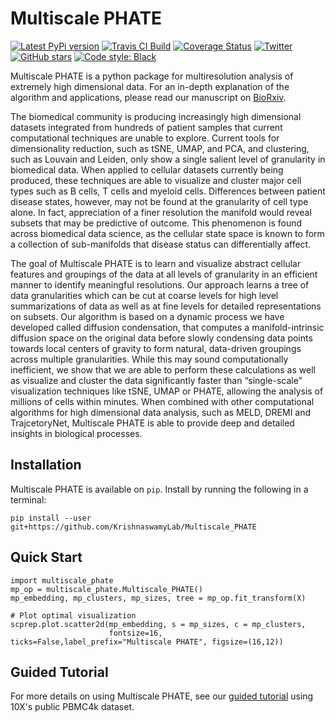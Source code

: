 Multiscale PHATE
================

[![Latest PyPi version](https://img.shields.io/pypi/v/multiscale_phate.svg)](https://pypi.org/project/multiscale_phate/)
[![Travis CI Build](https://api.travis-ci.com/KrishnaswamyLab/Multiscale_PHATE.svg?branch=master)](https://travis-ci.com/KrishnaswamyLab/Multiscale_PHATE)
[![Coverage Status](https://coveralls.io/repos/github/KrishnaswamyLab/Multiscale_PHATE/badge.svg?branch=master)](https://coveralls.io/github/KrishnaswamyLab/Multiscale_PHATE?branch=master)
[![Twitter](https://img.shields.io/twitter/follow/KrishnaswamyLab.svg?style=social&label=Follow)](https://twitter.com/KrishnaswamyLab)
[![GitHub stars](https://img.shields.io/github/stars/KrishnaswamyLab/Multiscale_PHATE.svg?style=social&label=Stars)](https://github.com/KrishnaswamyLab/Multiscale_PHATE/)
[![Code style: Black](https://img.shields.io/badge/code%20style-black-000000.svg)](https://github.com/psf/black)

Multiscale PHATE is a python package for multiresolution analysis of extremely high dimensional data. For an in-depth explanation of the algorithm and applications, please read our manuscript on [BioRxiv](https://www.biorxiv.org/content/10.1101/2020.11.15.383661v1.article-info).

The biomedical community is producing increasingly high dimensional datasets integrated from hundreds of patient samples that current computational techniques are unable to explore. Current tools for dimensionality reduction, such as tSNE, UMAP, and PCA, and clustering, such as Louvain and Leiden, only show a single salient level of granularity in biomedical data. When applied to cellular datasets currently being produced, these techniques are able to visualize and cluster major cell types such as B cells, T cells and myeloid cells. Differences between patient disease states, however, may not be found at the granularity of cell type alone. In fact, appreciation of a finer resolution the manifold would reveal subsets that may be predictive of outcome. This phenomenon is found across biomedical data science, as the cellular state space is known to form a collection of sub-manifolds that disease status can differentially affect.

The goal of Multiscale PHATE is to learn and visualize abstract cellular features and groupings of the data at all levels of granularity in an efficient manner to identify meaningful resolutions. Our approach learns a tree of data granularities which can be cut at coarse levels for high level summarizations of data as well as at fine levels for detailed representations on subsets. Our algorithm is based on a dynamic process we have developed called diffusion condensation, that computes a manifold-intrinsic diffusion space on the original data before slowly condensing data points towards local centers of gravity to form natural, data-driven groupings across multiple granularities.  While this may sound computationally inefficient, we show that we are able to perform these calculations as well as visualize and cluster the data significantly faster than “single-scale” visualization techniques like tSNE, UMAP or PHATE, allowing the analysis of millions of cells within minutes.  When combined with other computational algorithms for high dimensional data analysis, such as MELD, DREMI and TrajcetoryNet, Multiscale PHATE is able to provide deep and detailed insights in biological processes.

Installation
------------

Multiscale PHATE is available on `pip`. Install by running the following in a terminal:

```
pip install --user git+https://github.com/KrishnaswamyLab/Multiscale_PHATE
```

Quick Start
-----------

```
import multiscale_phate
mp_op = multiscale_phate.Multiscale_PHATE()
mp_embedding, mp_clusters, mp_sizes, tree = mp_op.fit_transform(X)

# Plot optimal visualization
scprep.plot.scatter2d(mp_embedding, s = mp_sizes, c = mp_clusters,
                      fontsize=16, ticks=False,label_prefix="Multiscale PHATE", figsize=(16,12))
```

Guided Tutorial
-----------

For more details on using Multiscale PHATE, see our [guided tutorial](tutorial/10X_pbmc.ipynb) using 10X's public PBMC4k dataset.
